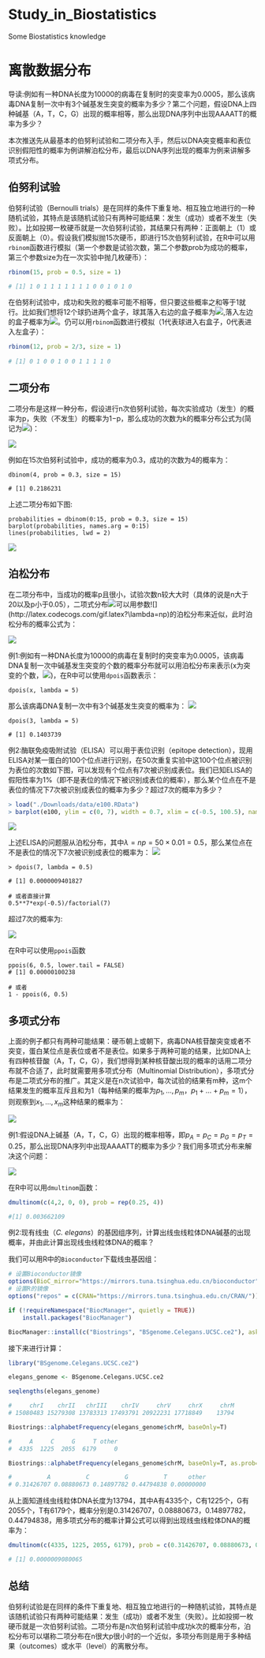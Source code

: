 # Study_in_Biostatistics
Some Biostatistics knowledge


# 离散数据分布

导读:例如有一种DNA长度为10000的病毒在复制时的突变率为0.0005，那么该病毒DNA复制一次中有3个碱基发生突变的概率为多少？第二个问题，假设DNA上四种碱基（A，T，C，G）出现的概率相等，那么出现DNA序列中出现AAAATT的概率为多少？

本次推送先从最基本的伯努利试验和二项分布入手，然后以DNA突变概率和表位识别假阳性的概率为例讲解泊松分布，最后以DNA序列出现的概率为例来讲解多项式分布。


## 伯努利试验

伯努利试验（Bernoulli trials）是在同样的条件下重复地、相互独立地进行的一种随机试验，其特点是该随机试验只有两种可能结果：发生（成功）或者不发生（失败）。比如投掷一枚硬币就是一次伯努利试验，其结果只有两种：正面朝上（1）或反面朝上（0）。假设我们模拟抛15次硬币，即进行15次伯努利试验，在R中可以用`rbinom`函数进行模拟（第一个参数是试验次数，第二个参数prob为成功的概率，第三个参数size为在一次实验中抛几枚硬币）：
```R
rbinom(15, prob = 0.5, size = 1)

# [1] 1 0 1 1 1 1 1 1 1 0 0 1 0 1 0
```

在伯努利试验中，成功和失败的概率可能不相等，但只要这些概率之和等于1就行。比如我们想将12个球扔进两个盒子，球其落入右边的盒子概率为![](http://latex.codecogs.com/gif.latex?\frac{2}{3}),落入左边的盒子概率为![](http://latex.codecogs.com/gif.latex?\frac{1}{3})。仍可以用`rbinom`函数进行模拟（1代表球进入右盒子，0代表进入左盒子）：
```R
rbinom(12, prob = 2/3, size = 1)
 
# [1] 0 1 0 0 1 0 0 1 1 1 1 0
```



## 二项分布

二项分布是这样一种分布，假设进行n次伯努利试验，每次实验成功（发生）的概率为p，失败（不发生）的概率为1−p，那么成功的次数为k的概率分布公式为(简记为![](http://latex.codecogs.com/gif.latex?X%20\sim%20B(n,p)))：

![](http://latex.codecogs.com/gif.latex?P(X=k)%20=%20\frac{n!}{(n-k)!k!}%20p^k%20(1-p)^{n-k}%20=%20C^k_n%20p^k%20(1-p)^{n-k})

例如在15次伯努利试验中，成功的概率为0.3，成功的次数为4的概率为：
```
dbinom(4, prob = 0.3, size = 15)

# [1] 0.2186231
```
上述二项分布如下图:
```
probabilities = dbinom(0:15, prob = 0.3, size = 15)
barplot(probabilities, names.arg = 0:15)
lines(probabilities, lwd = 2)
```
![](https://github.com/jingbozhou/Study_in_Biostatistics/raw/master/Figure/1-dbinom-1.png)

## 泊松分布

在二项分布中，当成功的概率p且很小，试验次数n较大大时（具体的说是n大于20以及p小于0.05），二项式分布![](http://latex.codecogs.com/gif.latex?X%20\sim%20B(n,p))可以用参数![](http://latex.codecogs.com/gif.latex?\lambda=np)的泊松分布来近似，此时泊松分布的概率公式为：

![](http://latex.codecogs.com/gif.latex?P(X=k)=%20\frac{\lambda^k%20e^{-\lambda}}{k!}.)

例1:例如有一种DNA长度为10000的病毒在复制时的突变率为0.0005，该病毒DNA复制一次中碱基发生突变的个数的概率分布就可以用泊松分布来表示(x为突变的个数，![](http://latex.codecogs.com/gif.latex?\lambda%20=%2010000\times%200.0005=5))，在R中可以使用`dpois`函数表示：
```
dpois(x, lambda = 5)
```

那么该病毒DNA复制一次中有3个碱基发生突变的概率为：
![](http://latex.codecogs.com/gif.latex?P(X=3)=%20\frac{5^3%20\times%20e^{-5}}{3!}=0.1403739)
```
dpois(3, lambda = 5)

# [1] 0.1403739
```

例2:酶联免疫吸附试验（ELISA）可以用于表位识别（epitope detection），现用ELISA对某一蛋白的100个位点进行识别，在50次重复实验中这100个位点被识别为表位的次数如下图，可以发现有个位点有7次被识别成表位。我们已知ELISA的假阳性率为1%（即不是表位的情况下被识别成表位的概率），那么某个位点在不是表位的情况下7次被识别成表位的概率为多少？超过7次的概率为多少？
```R
> load("./Downloads/data/e100.RData")
> barplot(e100, ylim = c(0, 7), width = 0.7, xlim = c(-0.5, 100.5), names.arg = seq(along = e100), col="darkolivegreen")
```

![](https://github.com/jingbozhou/Study_in_Biostatistics/raw/master/Figure/1-e100-1.png)

上述ELISA的问题服从泊松分布，其中$\lambda=np=50 \times 0.01=0.5$，那么某位点在不是表位的情况下7次被识别成表位的概率为：
![](http://latex.codecogs.com/gif.latex?P(X=7)=%20\frac{0.5^7%20\times%20e^{-0.5}}{7!}=0.0000009401827)


```
> dpois(7, lambda = 0.5)

# [1] 0.0000009401827

# 或者直接计算
0.5**7*exp(-0.5)/factorial(7)
```
超过7次的概率为:

![](http://latex.codecogs.com/gif.latex?P(X%20\geq%207)=%20\sum_{k=7}^\infty%20P(X=k)=1-P(X%20\leq%206).)

在R中可以使用`ppois`函数
```
ppois(6, 0.5, lower.tail = FALSE)
# [1] 0.00000100238

# 或者
1 - ppois(6, 0.5)
```


## 多项式分布

上面的例子都只有两种可能结果：硬币朝上或朝下，病毒DNA核苷酸突变或者不突变，蛋白某位点是表位或者不是表位。如果多于两种可能的结果，比如DNA上有四种核苷酸（A，T，C，G），我们想得到某种核苷酸出现的概率的话用二项分布就不合适了，此时就需要用多项式分布（Multinomial Distribution），多项式分布是二项式分布的推广。其定义是在n次试验中，每次试验的结果有m种，这m个结果发生的概率互斥且和为1（每种结果的概率为$p_1,...,p_m$，$p_1+...+p_m=1$），则观察到$x_1,...,x_m$这种结果的概率为：

![](http://latex.codecogs.com/gif.latex?P(x_1,x_2,...,x_m%20|%20p_1,...,p_m)%20=\frac{n!}{x_1!x_2!\cdots%20x_m!}%20p_1^{x_1}\,p_2^{x_2}%20\cdots%20p_m^{x_m})

例1:假设DNA上碱基（A，T，C，G）出现的概率相等，即$p_A=p_C=p_G=p_T=0.25$，那么出现DNA序列中出现AAAATT的概率为多少？我们用多项式分布来解决这个问题：

![](http://latex.codecogs.com/gif.latex?P(4,2,0,0|0.25,0.25,0.25,0.25)=\frac{6\times%205\times%204\times%203\times%202\times%201}{4\times%203\times%202\times%201%20\times%202\times%201}%20\times%20\frac{1}{4^6}%20=\frac{15}{4^6}\simeq%200.0037)

在R中可以用`dmultinom`函数：
```R
dmultinom(c(4,2, 0, 0), prob = rep(0.25, 4))

#[1] 0.003662109
```
例2:现有线虫（*C. elegans*）的基因组序列，计算出线虫线粒体DNA碱基的出现概率，并由此计算出现线虫线粒体DNA的概率？

我们可以用R中的`Bioconductor`下载线虫基因组：
```R
# 设置Bioconductor镜像
options(BioC_mirror="https://mirrors.tuna.tsinghua.edu.cn/bioconductor")
# 设置R的镜像
options("repos" = c(CRAN="https://mirrors.tuna.tsinghua.edu.cn/CRAN/"))

if (!requireNamespace("BiocManager", quietly = TRUE))
    install.packages("BiocManager")

BiocManager::install(c("Biostrings", "BSgenome.Celegans.UCSC.ce2"), ask = F,update = F)
```

接下来进行计算：
```R
library("BSgenome.Celegans.UCSC.ce2")

elegans_genome <- BSgenome.Celegans.UCSC.ce2

seqlengths(elegans_genome)

#     chrI    chrII   chrIII    chrIV     chrV     chrX     chrM 
# 15080483 15279308 13783313 17493791 20922231 17718849    13794

Biostrings::alphabetFrequency(elegans_genome$chrM, baseOnly=T)

#     A     C     G     T other 
#  4335  1225  2055  6179     0 

Biostrings::alphabetFrequency(elegans_genome$chrM, baseOnly=T, as.prob=T)

#          A          C          G          T      other 
# 0.31426707 0.08880673 0.14897782 0.44794838 0.00000000 
```
从上面知道线虫线粒体DNA长度为13794，其中A有4335个，C有1225个，G有2055个，T有6179个，概率分别是0.31426707，0.08880673，0.14897782，0.44794838，用多项式分布的概率计算公式可以得到出现线虫线粒体DNA的概率为：
```R
dmultinom(c(4335, 1225, 2055, 6179), prob = c(0.31426707, 0.08880673, 0.14897782, 0.44794838))

# [1] 0.0000009080065
```

## 总结

伯努利试验是在同样的条件下重复地、相互独立地进行的一种随机试验，其特点是该随机试验只有两种可能结果：发生（成功）或者不发生（失败）。比如投掷一枚硬币就是一次伯努利试验。二项分布是n次伯努利试验中成功k次的概率分布，泊松分布可以堪称二项分布在n很大p很小时的一个近似，多项分布则是用于多种结果（outcomes）或水平（level）的离散分布。
